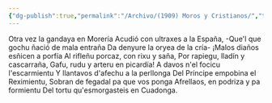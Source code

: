 ```yaml
---
{"dg-publish":true,"permalink":"/Archivo/(1909) Moros y Cristianos/","tags":["#Siglo_20","central","a1909","Fabricio","escrito","Gijón","poema"]}
---
```



Otra vez la gandaya en Morería
Acudió con ultraxes a la España,
-Que'l que gochu ñació de mala entraña
Da denyure la oryea de la cría-
¡Malos diaños esñicen a porfía
Al rifleñu porcaz, con rixu y saña,
Por rapiegu, lladín y cascarraña,
Gafu, rudu y arteru en picardía!
A davos n'el focicu l'escarmientu
Y llantavos d'afechu a la perllonga
Del Príncipe empobina el Reximientu,
Sobran de fegadal pa que vos ponga
Afrellaos, en podriza y pa formientu
Del tortu qu'esmorgasteis en Cuadonga.
